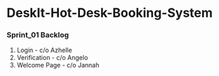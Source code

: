 # DeskIt-Hot-Desk-Booking-System

### Sprint_01 Backlog
1. Login - c/o Azhelle
2. Verification - c/o Angelo
3. Welcome Page - c/o Jannah

